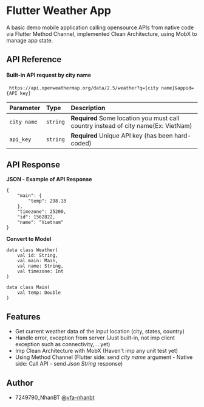 
# Flutter Weather App

A basic demo mobile application calling opensource APIs from native code via Flutter Method Channel, implemented Clean Architecture, using MobX to manage app state.


## API Reference

#### Built-in API request by city name

```http
 https://api.openweathermap.org/data/2.5/weather?q={city name}&appid={API key}
```

| Parameter | Type     | Description                |
| :-------- | :------- | :------------------------- |
| `city name` | `string` | **Required** Some location you must call country instead of city name(Ex: VietNam)|
| `api_key` | `string` | **Required**  Unique API key (has been hard-coded) |


## API Response                

**JSON - Example of API Response**
```
{
    "main": {
        "temp": 298.13
    },
    "timezone": 25200,
    "id": 1562822,
    "name": "Vietnam"
}
```

**Convert to Model**
```
data class Weather(
    val id: String,
    val main: Main,
    val name: String,
    val timezone: Int
)

data class Main(
    val temp: Double
)
```
## Features

- Get current weather data of the input location (city, states, country)
- Handle error, exception from server (Just built-in, not imp client exception such as connectivity,... yet)
- Imp Clean Architecture with MobX (Haven't imp any unit test yet)
- Using Method Channel (Flutter side: send _city name_ argument - Native side: Call API - send _Json String_ response)


## Author

- 7249790_NhanBT [@vfa-nhanbt](https://github.com/vfa-nhanbt)
